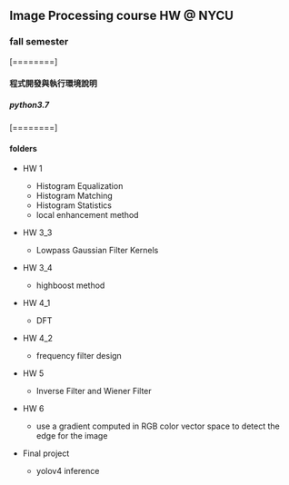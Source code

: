 ## Image Processing course HW @ NYCU 
### fall semester

[========]
#### 程式開發與執行環境說明 
##### python3.7 

[========]
#### folders 
+ HW 1
  + Histogram Equalization
  + Histogram Matching
  + Histogram Statistics
  + local enhancement method

+ HW 3_3
  + Lowpass Gaussian Filter Kernels

+ HW 3_4
  + highboost method

+ HW 4_1
  + DFT

+ HW 4_2
  + frequency filter design

+ HW 5
  + Inverse Filter and Wiener Filter

+ HW 6
  + use a gradient computed in RGB color vector space to 
  detect the edge for the image

+ Final project
  + yolov4 inference